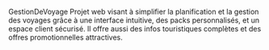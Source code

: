 GestionDeVoyage
Projet web visant à simplifier la planification et la gestion des voyages grâce à une interface intuitive, des packs personnalisés, et un espace client sécurisé.
Il offre aussi des infos touristiques complètes et des offres promotionnelles attractives.
